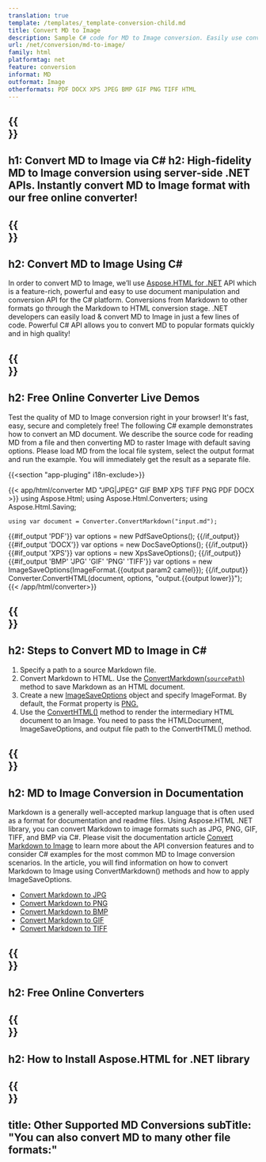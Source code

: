 ```yaml
---
translation: true
template: /templates/_template-conversion-child.md
title: Convert MD to Image
description: Sample C# code for MD to Image conversion. Easily use converter API within ASP.NET or any .NET application. Try online MD to Image Converter for free!
url: /net/conversion/md-to-image/
family: html
platformtag: net
feature: conversion
informat: MD
outformat: Image
otherformats: PDF DOCX XPS JPEG BMP GIF PNG TIFF HTML
---
```


{{<section banner>}}
---
h1: Convert MD to Image via C#
h2: High-fidelity MD to Image conversion using server-side .NET APIs. Instantly convert MD to Image format with our free online converter!
---

{{<section overview>}}
---
h2: Convert MD to Image Using C#
---

In order to convert MD to Image, we’ll use [Aspose.HTML for .NET](https://products.aspose.com/html/{{lang.url-fragment}}net/) API which is a feature-rich, powerful and easy to use document manipulation and conversion API for the C# platform. Conversions from Markdown to other formats go through the Markdown to HTML conversion stage. .NET developers can easily load & convert MD to Image in just a few lines of code. Powerful C# API allows you to convert MD to popular formats quickly and in high quality!

{{<section demos>}}
---
h2: Free Online Converter Live Demos
---

Test the quality of MD to Image conversion right in your browser! It's fast, easy, secure and completely free! The following C# example demonstrates how to convert an MD document. We describe the source code for reading MD from a file and then converting MD to raster Image with default saving options. Please load MD from the local file system, select the output format and run the example. You will immediately get the result as a separate file.

{{<section "app-pluging" i18n-exclude>}}

{{< app/html/converter MD "JPG|JPEG" GIF BMP XPS TIFF PNG PDF DOCX >}}
using Aspose.Html;
using Aspose.Html.Converters;
using Aspose.Html.Saving;

    using var document = Converter.ConvertMarkdown("input.md");
{{#if_output 'PDF'}}
    var options = new PdfSaveOptions();
{{/if_output}}
{{#if_output 'DOCX'}}
    var options = new DocSaveOptions();
{{/if_output}}
{{#if_output 'XPS'}}
    var options = new XpsSaveOptions();
{{/if_output}}
{{#if_output 'BMP' 'JPG' 'GIF' 'PNG' 'TIFF'}}
    var options = new ImageSaveOptions(ImageFormat.{{output param2 camel}});
{{/if_output}}
    Converter.ConvertHTML(document, options, "output.{{output lower}}");   
{{< /app/html/converter>}}


{{<section steps>}}
---
h2: Steps to Convert MD to Image in C#
---

1.  Specify a path to a source Markdown file.
1.  Convert Markdown to HTML. Use the [ConvertMarkdown(`sourcePath`)](https://reference.aspose.com/html/net/aspose.html.converters/converter/convertmarkdown/#convertmarkdown_4) method to save Markdown as an HTML document.
1.  Create a new [ImageSaveOptions](https://reference.aspose.com/html/net/aspose.html.saving/imagesaveoptions/) object and specify ImageFormat. By default, the Format property is [PNG.](https://reference.aspose.com/html/net/aspose.html.rendering.image/imageformat/)
1.  Use the [ConvertHTML()](https://reference.aspose.com/html/net/aspose.html.converters/converter/converthtml/) method to render the intermediary HTML document to an Image. You need to pass the HTMLDocument, ImageSaveOptions, and output file path to the ConvertHTML() method.

{{<section documentation>}}
---
h2: MD to Image Conversion in Documentation
---

Markdown is a generally well-accepted markup language that is often used as a format for documentation and readme files. Using Aspose.HTML .NET library, you can convert Markdown to image formats such as JPG, PNG, GIF, TIFF, and BMP via C#. Please visit the documentation article [Convert Markdown to Image](https://docs.aspose.com/html/net/converting-between-formats/markdown-to-image/) to learn more about the API conversion features and to consider C# examples for the most common MD to Image conversion scenarios. In the article, you will find information on how to convert Markdown to Image using ConvertMarkdown() methods and how to apply ImageSaveOptions.

 - <a href="https://docs.aspose.com/html/net/converting-between-formats/markdown-to-image/#convert-markdown-to-jpg" target="_blank">Convert Markdown to JPG</a>
 - <a href="https://docs.aspose.com/html/net/converting-between-formats/markdown-to-image/#convert-markdown-to-png" target="_blank">Convert Markdown to PNG</a>
 - <a href="https://docs.aspose.com/html/net/converting-between-formats/markdown-to-image/#convert-markdown-to-bmp" target="_blank">Convert Markdown to BMP</a>
 - <a href="https://docs.aspose.com/html/net/converting-between-formats/markdown-to-image/#convert-markdown-to-gif" target="_blank">Convert Markdown to GIF</a>
 - <a href="https://docs.aspose.com/html/net/converting-between-formats/markdown-to-image/#convert-markdown-to-tiff" target="_blank">Convert Markdown to TIFF</a>	

{{<section online-converters>}}
---
h2: Free Online Converters
---

{{<section get-started>}}
---
h2: How to Install Aspose.HTML for .NET library
---

{{<section other-conversions>}}
---
title: Other Supported MD Conversions
subTitle: "You can also convert MD to many other file formats:"
---